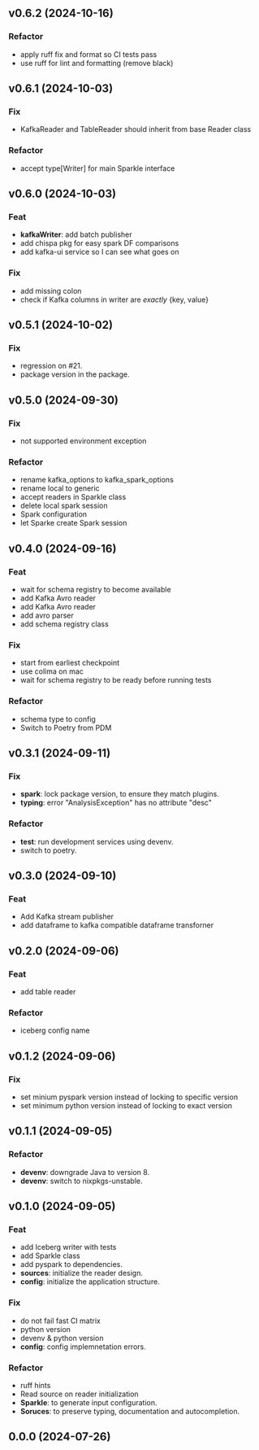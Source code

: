## v0.6.2 (2024-10-16)

### Refactor

- apply ruff fix and format so CI tests pass
- use ruff for lint and formatting (remove black)

## v0.6.1 (2024-10-03)

### Fix

- KafkaReader and TableReader should inherit from base Reader class

### Refactor

- accept type[Writer] for main Sparkle interface

## v0.6.0 (2024-10-03)

### Feat

- **kafkaWriter**: add batch publisher
- add chispa pkg for easy spark DF comparisons
- add kafka-ui service so I can see what goes on

### Fix

- add missing colon
- check if Kafka columns in writer are *exactly* {key, value}

## v0.5.1 (2024-10-02)

### Fix

- regression on #21.
- package version in the package.

## v0.5.0 (2024-09-30)

### Fix

- not supported environment exception

### Refactor

- rename kafka_options to kafka_spark_options
- rename local to generic
- accept readers in Sparkle class
- delete local spark session
- Spark configuration
- let Sparke create Spark session

## v0.4.0 (2024-09-16)

### Feat

- wait for schema registry to become available
- add Kafka Avro reader
- add Kafka Avro reader
- add avro parser
- add schema registry class

### Fix

- start from earliest checkpoint
- use colima on mac
- wait for schema registry to be ready before running tests

### Refactor

- schema type to config
- Switch to Poetry from PDM

## v0.3.1 (2024-09-11)

### Fix

- **spark**: lock package version, to ensure they match plugins.
- **typing**: error "AnalysisException" has no attribute "desc"

### Refactor

- **test**: run development services using devenv.
- switch to poetry.

## v0.3.0 (2024-09-10)

### Feat

- Add Kafka stream publisher
- add dataframe to kafka compatible dataframe transforner

## v0.2.0 (2024-09-06)

### Feat

- add table reader

### Refactor

- iceberg config name

## v0.1.2 (2024-09-06)

### Fix

- set minium pyspark version instead of locking to specific version
- set minimum python version instead of locking to exact version

## v0.1.1 (2024-09-05)

### Refactor

- **devenv**: downgrade Java to version 8.
- **devenv**: switch to nixpkgs-unstable.

## v0.1.0 (2024-09-05)

### Feat

- add Iceberg writer with tests
- add Sparkle class
- add pyspark to dependencies.
- **sources**: initialize the reader design.
- **config**: initialize the application structure.

### Fix

- do not fail fast CI matrix
- python version
- devenv & python version
- **config**: config implemnetation errors.

### Refactor

- ruff hints
- Read source on reader initialization
- **Sparkle**: to generate input configuration.
- **Soruces**: to preserve typing, documentation and autocompletion.

## 0.0.0 (2024-07-26)

